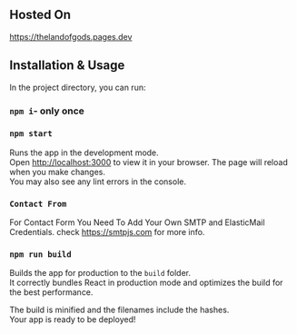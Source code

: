 ## Hosted On
https://thelandofgods.pages.dev

## Installation & Usage
In the project directory, you can run:

### `npm i`- only once
### `npm start`

Runs the app in the development mode.\
Open [http://localhost:3000](http://localhost:3000) to view it in your browser.
The page will reload when you make changes.\
You may also see any lint errors in the console.

### `Contact From`
For Contact Form You Need To Add Your Own SMTP and ElasticMail Credentials.
check https://smtpjs.com for more info.

### `npm run build`
Builds the app for production to the `build` folder.\
It correctly bundles React in production mode and optimizes the build for the best performance.

The build is minified and the filenames include the hashes.\
Your app is ready to be deployed!

